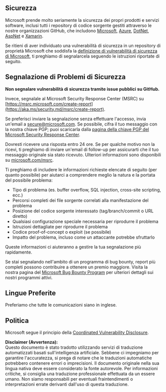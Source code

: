 ## Sicurezza

Microsoft prende molto seriamente la sicurezza dei propri prodotti e servizi software, inclusi tutti i repository di codice sorgente gestiti attraverso le nostre organizzazioni GitHub, che includono [Microsoft](https://github.com/Microsoft), [Azure](https://github.com/Azure), [DotNet](https://github.com/dotnet), [AspNet](https://github.com/aspnet) e [Xamarin](https://github.com/xamarin).

Se ritieni di aver individuato una vulnerabilità di sicurezza in un repository di proprietà Microsoft che soddisfa la [definizione di vulnerabilità di sicurezza di Microsoft](https://aka.ms/security.md/definition), ti preghiamo di segnalarcela seguendo le istruzioni riportate di seguito.

## Segnalazione di Problemi di Sicurezza

**Non segnalare vulnerabilità di sicurezza tramite issue pubblici su GitHub.**

Invece, segnalale al Microsoft Security Response Center (MSRC) su [https://msrc.microsoft.com/create-report](https://aka.ms/security.md/msrc/create-report).

Se preferisci inviare la segnalazione senza effettuare l'accesso, invia un'email a [secure@microsoft.com](mailto:secure@microsoft.com). Se possibile, cifra il tuo messaggio con la nostra chiave PGP; puoi scaricarla dalla [pagina della chiave PGP del Microsoft Security Response Center](https://aka.ms/security.md/msrc/pgp).

Dovresti ricevere una risposta entro 24 ore. Se per qualche motivo non la ricevi, ti preghiamo di inviare un'email di follow-up per assicurarti che il tuo messaggio originale sia stato ricevuto. Ulteriori informazioni sono disponibili su [microsoft.com/msrc](https://www.microsoft.com/msrc).

Ti preghiamo di includere le informazioni richieste elencate di seguito (per quanto possibile) per aiutarci a comprendere meglio la natura e la portata del possibile problema:

  * Tipo di problema (es. buffer overflow, SQL injection, cross-site scripting, ecc.)
  * Percorsi completi dei file sorgente correlati alla manifestazione del problema
  * Posizione del codice sorgente interessato (tag/branch/commit o URL diretto)
  * Qualsiasi configurazione speciale necessaria per riprodurre il problema
  * Istruzioni dettagliate per riprodurre il problema
  * Codice proof-of-concept o exploit (se possibile)
  * Impatto del problema, incluso come un attaccante potrebbe sfruttarlo

Queste informazioni ci aiuteranno a gestire la tua segnalazione più rapidamente.

Se stai segnalando nell'ambito di un programma di bug bounty, report più completi possono contribuire a ottenere un premio maggiore. Visita la nostra pagina del [Microsoft Bug Bounty Program](https://aka.ms/security.md/msrc/bounty) per ulteriori dettagli sui nostri programmi attivi.

## Lingue Preferite

Preferiamo che tutte le comunicazioni siano in inglese.

## Politica

Microsoft segue il principio della [Coordinated Vulnerability Disclosure](https://aka.ms/security.md/cvd).

**Disclaimer (Avvertenza):**  
Questo documento è stato tradotto utilizzando servizi di traduzione automatizzati basati sull'intelligenza artificiale. Sebbene ci impegniamo per garantire l'accuratezza, si prega di notare che le traduzioni automatiche potrebbero contenere errori o imprecisioni. Il documento originale nella sua lingua nativa deve essere considerato la fonte autorevole. Per informazioni critiche, si consiglia una traduzione professionale effettuata da un essere umano. Non siamo responsabili per eventuali fraintendimenti o interpretazioni errate derivanti dall'uso di questa traduzione.